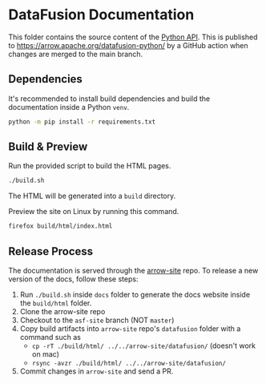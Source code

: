 <!---
  Licensed to the Apache Software Foundation (ASF) under one
  or more contributor license agreements.  See the NOTICE file
  distributed with this work for additional information
  regarding copyright ownership.  The ASF licenses this file
  to you under the Apache License, Version 2.0 (the
  "License"); you may not use this file except in compliance
  with the License.  You may obtain a copy of the License at

    http://www.apache.org/licenses/LICENSE-2.0

  Unless required by applicable law or agreed to in writing,
  software distributed under the License is distributed on an
  "AS IS" BASIS, WITHOUT WARRANTIES OR CONDITIONS OF ANY
  KIND, either express or implied.  See the License for the
  specific language governing permissions and limitations
  under the License.
-->

# DataFusion Documentation

This folder contains the source content of the [Python API](./source/api).
This is published to https://arrow.apache.org/datafusion-python/ by a GitHub action
when changes are merged to the main branch.

## Dependencies

It's recommended to install build dependencies and build the documentation
inside a Python `venv`.

```bash
python -m pip install -r requirements.txt
```

## Build & Preview

Run the provided script to build the HTML pages.

```bash
./build.sh
```

The HTML will be generated into a `build` directory.

Preview the site on Linux by running this command.

```bash
firefox build/html/index.html
```

## Release Process

The documentation is served through the
[arrow-site](https://github.com/apache/arrow-site/) repo. To release a new
version of the docs, follow these steps:

1. Run `./build.sh` inside `docs` folder to generate the docs website inside the `build/html` folder.
2. Clone the arrow-site repo
3. Checkout to the `asf-site` branch (NOT `master`)
4. Copy build artifacts into `arrow-site` repo's `datafusion` folder with a command such as
   - `cp -rT ./build/html/ ../../arrow-site/datafusion/` (doesn't work on mac)
   - `rsync -avzr ./build/html/ ../../arrow-site/datafusion/`
5. Commit changes in `arrow-site` and send a PR.
